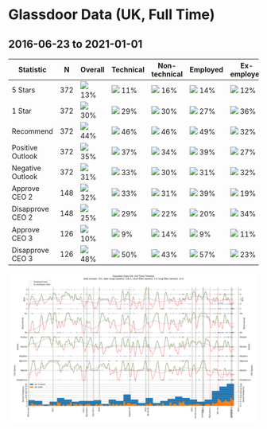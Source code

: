 # Glassdoor Data (UK, Full Time)

## 2016-06-23 to 2021-01-01

[g]: https://via.placeholder.com/10/00ff00?text=+

[o]: https://via.placeholder.com/10/ffff00?text=+

[b]: https://via.placeholder.com/10/ff0000?text=+

Statistic|N|Overall|Technical|Non-technical|Employed|Ex-employee
-|-|-|-|-|-|-
5 Stars|372|![][b] 13%|![][b] 11%|![][b] 16%|![][b] 14%|![][b] 12%
1 Star|372|![][g] 30%|![][g] 29%|![][g] 30%|![][g] 27%|![][o] 36%
Recommend|372|![][o] 44%|![][o] 46%|![][o] 46%|![][o] 49%|![][b] 32%
Positive Outlook|372|![][o] 35%|![][o] 37%|![][o] 34%|![][o] 39%|![][b] 27%
Negative Outlook|372|![][g] 31%|![][g] 33%|![][g] 30%|![][g] 31%|![][g] 32%
Approve CEO 2|148|![][b] 32%|![][b] 33%|![][b] 31%|![][o] 39%|![][b] 19%
Disapprove CEO 2|148|![][g] 25%|![][g] 29%|![][g] 22%|![][g] 20%|![][o] 34%
Approve CEO 3|126|![][b] 10%|![][b] 9%|![][b] 14%|![][b] 9%|![][b] 11%
Disapprove CEO 3|126|![][o] 48%|![][o] 50%|![][o] 43%|![][o] 57%|![][g] 23%

![Timeline](plot_timeline.png)

